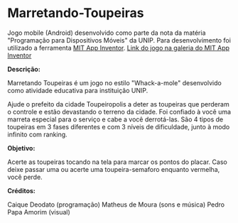 # Marretando-Toupeiras
Jogo mobile (Android) desenvolvido como parte da nota da matéria "Programação para Dispositivos Móveis" da UNIP.
Para desenvolvimento foi utilizado a ferramenta [MIT App Inventor](https://appinventor.mit.edu/).
[Link do jogo na galeria do MIT App Inventor](https://gallery.appinventor.mit.edu/?galleryid=f30a2cdb-e120-4fbe-9d96-899501374a50)

**Descrição:**

Marretando Toupeiras é um jogo no estilo "Whack-a-mole" desenvolvido como atividade educativa para instituição UNIP.

Ajude o prefeito da cidade Toupeiropolis a deter as toupeiras que perderam o controle e estão devastando o terreno da cidade. Foi confiado à você uma marreta especial para o serviço e cabe a você derrotá-las. São 4 tipos de toupeiras em 3 fases diferentes e com 3 níveis de dificuldade, junto à modo infinito com ranking.

**Objetivo:**

Acerte as toupeiras tocando na tela para marcar os pontos do placar. Caso deixe passar uma ou acerte uma toupeira-semaforo enquanto vermelha, você perde.

**Créditos:**

Caique Deodato (programação)
Matheus de Moura (sons e música)
Pedro Papa Amorim (visual)
